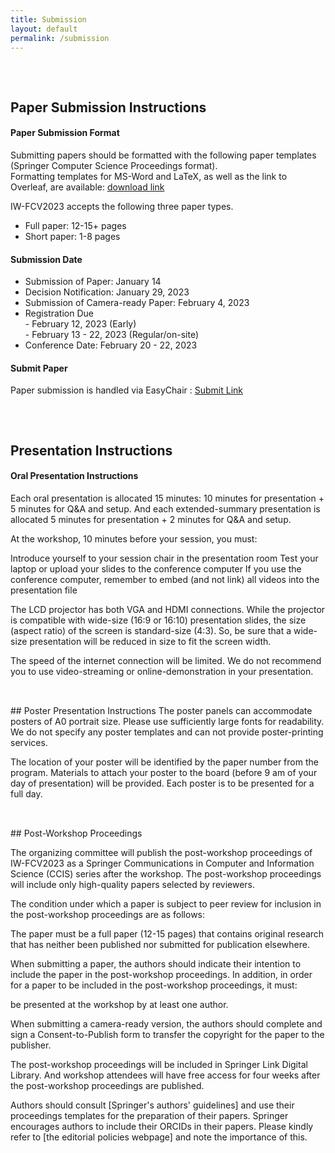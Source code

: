 ```yaml
---
title: Submission
layout: default
permalink: /submission
---
```


<div style="height: 1rem;"></div>
<div class="hr"></div>
<div style="height: 1rem;"></div>

## Paper Submission Instructions

#### Paper Submission Format

Submitting papers should be formatted with the following paper templates (Springer Computer Science Proceedings format).  
Formatting templates for MS-Word and LaTeX, as well as the link to Overleaf, are available: [download link](https://www.springer.com/gp/computer-science/lncs/conference-proceedings-guidelines)

IW-FCV2023 accepts the following three paper types.
* Full paper: 12-15+ pages
* Short paper: 1-8 pages

#### Submission Date

* Submission of Paper: January 14
* Decision Notification: January 29, 2023
* Submission of Camera-ready Paper: February 4, 2023
* Registration Due
    <br>- February 12, 2023 (Early)
    <br>- February 13 - 22, 2023 (Regular/on-site)
* Conference Date: February 20 - 22, 2023

#### Submit Paper
Paper submission is handled via EasyChair : [Submit Link](https://easychair.org/conferences/?conf=iwfcv2023)

<div style="height: 1rem;"></div>
<div class="hr"></div>
<div style="height: 1rem;"></div>

## Presentation Instructions
#### Oral Presentation Instructions
Each oral presentation is allocated 15 minutes: 10 minutes for presentation + 5 minutes for Q&A and setup. And each extended-summary presentation is allocated 5 minutes for presentation + 2 minutes for Q&A and setup.

At the workshop, 10 minutes before your session, you must:

Introduce yourself to your session chair in the presentation room
Test your laptop or upload your slides to the conference computer
If you use the conference computer, remember to embed (and not link) all videos into the presentation file

The LCD projector has both VGA and HDMI connections. While the projector is compatible with wide-size (16:9 or 16:10) presentation slides, the size (aspect ratio) of the screen is standard-size (4:3). So, be sure that a wide-size presentation will be reduced in size to fit the screen width.

The speed of the internet connection will be limited. We do not recommend you to use video-streaming or online-demonstration in your presentation.

<div style="height: 1rem;"></div>
<div class="hr"></div>
<div style="height: 1rem;"></div>
## Poster Presentation Instructions
The poster panels can accommodate posters of A0 portrait size. Please use sufficiently large fonts for readability. We do not specify any poster templates and can not provide poster-printing services.

The location of your poster will be identified by the paper number from the program. Materials to attach your poster to the board (before 9 am of your day of presentation) will be provided. Each poster is to be presented for a full day.

<div style="height: 1rem;"></div>
<div class="hr"></div>
<div style="height: 1rem;"></div>
## Post-Workshop Proceedings

The organizing committee will publish the post-workshop proceedings of IW-FCV2023 as a Springer Communications in Computer and Information Science (CCIS) series after the workshop. The post-workshop proceedings will include only high-quality papers selected by reviewers.

The condition under which a paper is subject to peer review for inclusion in the post-workshop proceedings are as follows:

The paper must be a full paper (12-15 pages) that contains original research that has neither been published nor submitted for publication elsewhere.

When submitting a paper, the authors should indicate their intention to include the paper in the post-workshop proceedings.
In addition, in order for a paper to be included in the post-workshop proceedings, it must:

be presented at the workshop by at least one author.

When submitting a camera-ready version, the authors should complete and sign a Consent-to-Publish form to transfer the copyright for the paper to the publisher.

The post-workshop proceedings will be included in Springer Link Digital Library. And workshop attendees will have free access for four weeks after the post-workshop proceedings are published.

Authors should consult [Springer's authors' guidelines] and use their proceedings templates for the preparation of their papers. Springer encourages authors to include their ORCIDs in their papers. Please kindly refer to [the editorial policies webpage] and note the importance of this.